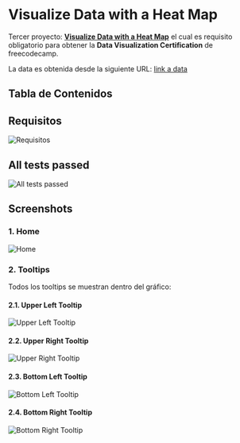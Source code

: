 # Visualize Data with a Heat Map

Tercer proyecto: [**Visualize Data with a Heat Map**](https://www.freecodecamp.org/learn/data-visualization/data-visualization-projects/visualize-data-with-a-heat-map) el cual es requisito obligatorio para obtener la **Data Visualization Certification** de freecodecamp.

La data es obtenida desde la siguiente URL: [link a data](https://raw.githubusercontent.com/freeCodeCamp/ProjectReferenceData/master/global-temperature.json)

## Tabla de Contenidos

## Requisitos

![Requisitos](./screenshots/requisitos.webp)

## All tests passed

![All tests passed](./screenshots/all_tests_passed.webp)

## Screenshots

### 1. Home

![Home](./screenshots/home.webp)

### 2. Tooltips

Todos los tooltips se muestran dentro del gráfico:

#### 2.1. Upper Left Tooltip

![Upper Left Tooltip](./screenshots/tooltip_upper_left.webp)

#### 2.2. Upper Right Tooltip

![Upper Right Tooltip](./screenshots/tooltip_upper_right.webp)

#### 2.3. Bottom Left Tooltip

![Bottom Left Tooltip](./screenshots/tooltip_bottom_left.webp)

#### 2.4. Bottom Right Tooltip

![Bottom Right Tooltip](./screenshots/tooltip_bottom_right.webp)
